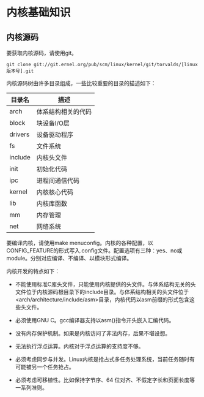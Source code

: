 # 内核基础知识

## 内核源码

要获取内核源码，请使用git。

```
git clone git://git.ernel.org/pub/scm/linux/kernel/git/torvalds/[linux版本号].git
```

内核源码树由许多目录组成，一些比较重要的目录的描述如下：

| 目录名 | 描述 |
| --- | --- |
| arch | 体系结构相关的代码 |
| block | 块设备I/O层 |
| drivers | 设备驱动程序 |
| fs | 文件系统 |
| include | 内核头文件 |
| init | 初始化代码 |
| ipc | 进程间通信代码 |
| kernel | 内核核心代码 |
| lib | 内核库函数 |
| mm | 内存管理 |
| net | 网络系统 |


要编译内核，请使用make menuconfig。内核的各种配置，以CONFIG_FEATURE的形式写入.config文件。配置选项有三种：yes、no或module。分别对应编译、不编译、以模块形式编译。

内核开发的特点如下：

- 不能使用标准C库头文件，只能使用内核提供的头文件。与体系结构无关的头文件位于内核源码根目录下的include目录。与体系结构相关的头文件位于<arch/architecture/include/asm\>目录，内核代码以asm前缀的形式包含这些头文件。

- 必须使用GNU C。gcc编译器支持以asm()指令开头嵌入汇编代码。

- 没有内存保护机制。如果是内核访问了非法内存，后果不堪设想。

- 无法执行浮点运算。内核对于浮点运算的支持度不够。

- 必须考虑同步与并发。Linux内核是抢占式多任务处理系统，当前任务随时有可能被另一个任务抢占。

- 必须考虑可移植性。比如保持字节序、64 位对齐、不假定字长和页面长度等一系列准则。




